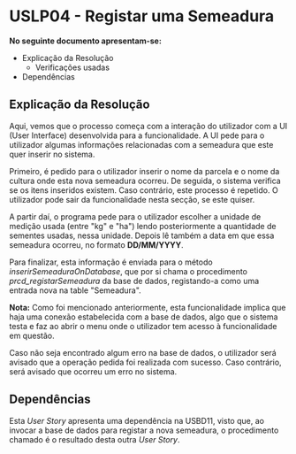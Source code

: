 # USLP04 - Registar uma Semeadura

**No seguinte documento apresentam-se:**
* Explicação da Resolução
    * Verificações usadas
* Dependências

## Explicação da Resolução

Aqui, vemos que o processo começa com a interação do utilizador com a UI (User Interface) desenvolvida para a funcionalidade.
A UI pede para o utilizador algumas informações relacionadas com a semeadura que este quer inserir no sistema.

Primeiro, é pedido para o utilizador inserir o nome da parcela e o nome da cultura onde esta nova semeadura ocorreu. De seguida, o sistema verifica se os itens inseridos existem. Caso contrário, este processo é repetido. O utilizador pode sair da funcionalidade nesta secção, se este quiser.

A partir daí, o programa pede para o utilizador escolher a unidade de medição usada (entre "kg" e "ha") lendo posteriormente a quantidade de sementes usadas, nessa unidade. Depois lê também a data em que essa semeadura ocorreu, no formato **DD/MM/YYYY**.

Para finalizar, esta informação é enviada para o método *inserirSemeaduraOnDatabase*, que por si chama o procedimento *prcd_registarSemeadura* da base de dados, registando-a como uma entrada nova na table "Semeadura".

**Nota:** Como foi mencionado anteriormente, esta funcionalidade implica que haja uma conexão estabelecida com a base de dados, algo que o sistema testa e faz ao abrir o menu onde o utilizador tem acesso à funcionalidade em questão.

Caso não seja encontrado algum erro na base de dados, o utilizador será avisado que a operação pedida foi realizada com sucesso. Caso contrário, será avisado que ocorreu um erro no sistema.


## Dependências

Esta *User Story* apresenta uma dependência na USBD11, visto que, ao invocar a base de dados para registar a nova semeadura, o procedimento chamado é o resultado desta outra *User Story*.
